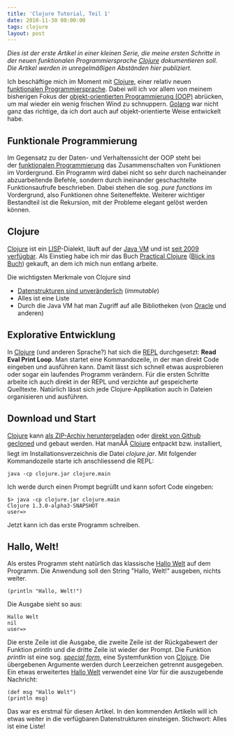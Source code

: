 ```yaml
---
title: 'Clojure Tutorial, Teil 1'
date: 2010-11-30 00:00:00 
tags: clojure
layout: post
---
```

<em>Dies ist der erste Artikel in einer kleinen Serie, die meine ersten Schritte in der neuen funktionalen Programmiersprache <a href="http://clojure.org/">Clojure</a> dokumentieren soll. Die Artikel werden in unregelmäßigen Abständen hier publiziert.</em>

Ich beschäftige mich im Moment mit <a href="http://clojure.org/">Clojure</a>, einer relativ neuen <a href="http://de.wikipedia.org/wiki/Funktionale_Programmierung">funktionalen Programmiersprache</a>. Dabei will ich vor allem von meinem bisherigen Fokus der <a href="http://de.wikipedia.org/wiki/Objektorientierte_Programmierung">objekt-orientierten Programmierung (OOP)</a> abrücken, um mal wieder ein wenig frischen Wind zu schnuppern. <a href="http://golang.org/">Golang</a> war nicht ganz das richtige, da ich dort auch auf objekt-orientierte Weise entwickelt habe.

Funktionale Programmierung
--------------------------

Im Gegensatz zu der Daten- und Verhaltenssicht der OOP steht bei der <a href="http://de.wikipedia.org/wiki/Funktionale_Programmierung">funktionalen Programmierung</a> das Zusammenschalten von Funktionen im Vordergrund. Ein Programm wird dabei nicht so sehr durch nacheinander abzuarbeitende Befehle, sondern durch ineinander geschachtelte Funktionsaufrufe beschrieben. Dabei stehen die sog. <em>pure functions</em> im Vordergrund, also Funktionen ohne Seiteneffekte. Weiterer wichtiger Bestandteil ist die Rekursion, mit der Probleme elegant gelöst werden können.

Clojure
-------

<a href="http://clojure.org/">Clojure</a> ist ein <a href="http://de.wikipedia.org/wiki/LISP">LISP</a>-Dialekt, läuft auf der <a href="http://www.java.com/de/download/">Java VM</a> und ist <a href="https://github.com/clojure/clojure/tree/1.0.x">seit 2009 verfügbar</a>. Als Einstieg habe ich mir das Buch <a href="http://www.amazon.de/Practical-Clojure-Experts-Voice-Source/dp/1430272317/kopisde-21">Practical Clojure</a> (<a href="http://books.google.de/books?id=4QacPa1vwMUC">Blick ins Buch</a>) gekauft, an dem ich mich nun entlang arbeite.

Die wichtigsten Merkmale von Clojure sind

* <a href="http://clojure.org/data_structures">Datenstrukturen sind unveränderlich</a> (<em>immutable</em>)
* Alles ist eine Liste
* Durch die Java VM hat man Zugriff auf alle Bibliotheken (von <a href="http://java.com">Oracle</a> und anderen)

Explorative Entwicklung
-----------------------

In <a href="http://clojure.org/">Clojure</a> (und anderen Sprache?) hat sich die <a href="http://clojure.org/dynamic">REPL</a> durchgesetzt: <strong>Read Eval Print Loop</strong>. Man startet eine Kommandozeile, in der man direkt Code eingeben und ausführen kann. Damit lässt sich schnell etwas ausprobieren oder sogar ein laufendes Programm verändern. Für die ersten Schritte arbeite ich auch direkt in der REPL und verzichte auf gespeicherte Quelltexte. Natürlich lässt sich jede Clojure-Applikation auch in Dateien organisieren und ausführen.

Download und Start
------------------

<a href="http://clojure.org/">Clojure</a> kann <a href="http://clojure.org/downloads">als ZIP-Archiv heruntergeladen</a> oder <a href="https://github.com/clojure/clojure">direkt von Github gecloned</a> und gebaut werden. Hat manÃÂ <a href="http://clojure.org/">Clojure</a> entpackt bzw. installiert, liegt im Installationsverzeichnis die Datei <em>clojure.jar</em>. Mit folgender Kommandozeile starte ich anschliessend die REPL:

    java -cp clojure.jar clojure.main

Ich werde durch einen Prompt begrüßt und kann sofort Code eingeben:

    $> java -cp clojure.jar clojure.main
    Clojure 1.3.0-alpha3-SNAPSHOT
    user=>

Jetzt kann ich das erste Programm schreiben.

Hallo, Welt!
------------

Als erstes Programm steht natürlich das klassische <a href="http://de.wikipedia.org/wiki/Hallo-Welt-Programm">Hallo Welt</a> auf dem Programm. Die Anwendung soll den String "Hallo, Welt!" ausgeben, nichts weiter.

    (println "Hallo, Welt!")

Die Ausgabe sieht so aus:

    Hallo Welt
    nil
    user=>

Die erste Zeile ist die Ausgabe, die zweite Zeile ist der Rückgabewert der Funktion <em>println</em> und die dritte Zeile ist wieder der Prompt. Die Funktion <em>println</em> ist eine sog. <em><a href="http://clojure.org/special_forms">special form</a></em>, eine Systemfunktion von <a href="http://clojure.org/">Clojure</a>. Die übergebenen Argumente werden durch Leerzeichen getrennt ausgegeben. Ein etwas erweitertes <a href="http://de.wikipedia.org/wiki/Hallo-Welt-Programm">Hallo Welt</a> verwendet eine <em>Var</em> für die auszugebende Nachricht:

    (def msg "Hallo Welt")
    (println msg)

Das war es erstmal für diesen Artikel. In den kommenden Artikeln will ich etwas weiter in die verfügbaren Datenstrukturen einsteigen. Stichwort: Alles ist eine Liste!
